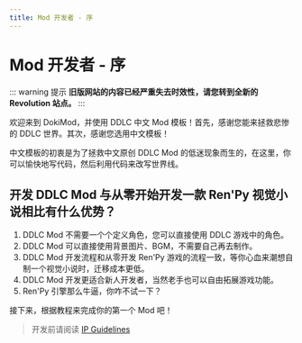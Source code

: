 ```yaml
---
title: Mod 开发者 - 序
---
```


# Mod 开发者 - 序

::: warning 提示
**旧版网站的内容已经严重失去时效性，请您转到全新的 Revolution 站点。**
:::

欢迎来到 DokiMod，并使用 DDLC 中文 Mod 模板！首先，感谢您能来拯救悲惨的 DDLC 世界。其次，感谢您选用中文模板！

中文模板的初衷是为了拯救中文原创 DDLC Mod 的低迷现象而生的，在这里，你可以愉快地写代码，然后利用代码来改写世界线。

## 开发 DDLC Mod 与从零开始开发一款 Ren'Py 视觉小说相比有什么优势？

1. DDLC Mod 不需要一个个定义角色，您可以直接使用 DDLC 游戏中的角色。
1. DDLC Mod 可以直接使用背景图片、BGM，不需要自己再去制作。
1. DDLC Mod 开发流程和从零开发 Ren'Py 游戏的流程一致，等你心血来潮想自制一个视觉小说时，迁移成本更低。
1. DDLC Mod 开发更适合新人开发者，当然老手也可以自由拓展游戏功能。
1. Ren'Py 引擎那么牛逼，你咋不试一下？

接下来，根据教程来完成你的第一个 Mod 吧！

> 开发前请阅读 [IP Guidelines](/ipguidelines)
